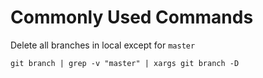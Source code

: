# Commonly Used Commands

Delete all branches in local except for `master`
```
git branch | grep -v "master" | xargs git branch -D
```
